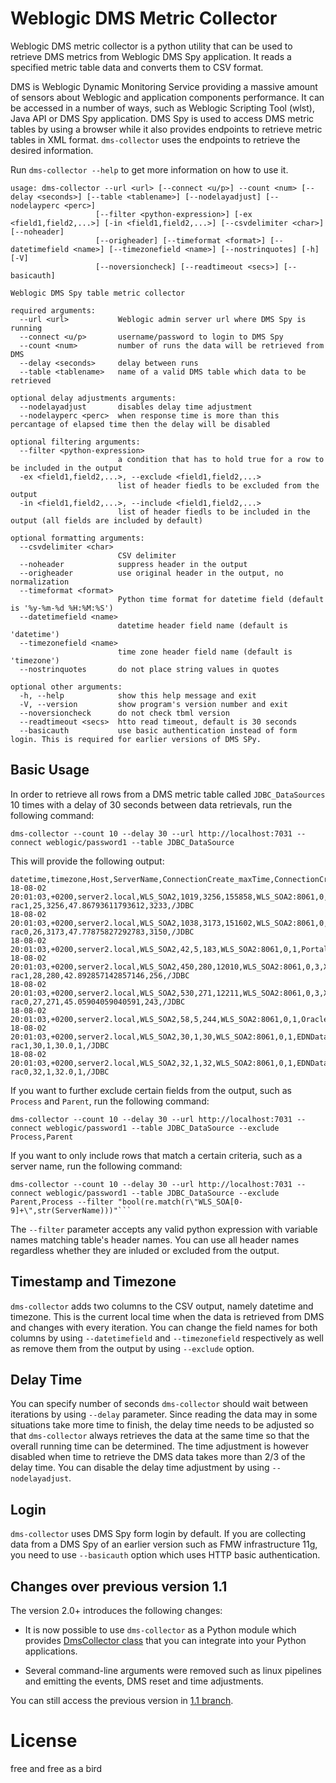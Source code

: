 # Weblogic DMS Metric Collector

Weblogic DMS metric collector is a python utility that can be used to retrieve DMS metrics from Weblogic DMS Spy application. 
It reads a specified metric table data and converts them to CSV format. 

DMS is Weblogic Dynamic Monitoring Service providing a massive amount of sensors about Weblogic and application components performance.
It can be accessed in a number of ways, such as Weblogic Scripting Tool (wlst), Java API or DMS Spy application. DMS Spy is used to access DMS metric tables by using a browser while it also provides endpoints to retrieve metric tables in XML format. ```dms-collector``` uses the endpoints to retrieve the desired information.

Run ```dms-collector --help``` to get more information on how to use it. 

```
usage: dms-collector --url <url> [--connect <u/p>] --count <num> [--delay <seconds>] [--table <tablename>] [--nodelayadjust] [--nodelayperc <perc>]
                   [--filter <python-expression>] [-ex <field1,field2,...>] [-in <field1,field2,...>] [--csvdelimiter <char>] [--noheader]
                   [--origheader] [--timeformat <format>] [--datetimefield <name>] [--timezonefield <name>] [--nostrinquotes] [-h] [-V]
                   [--noversioncheck] [--readtimeout <secs>] [--basicauth]

Weblogic DMS Spy table metric collector

required arguments:
  --url <url>           Weblogic admin server url where DMS Spy is running
  --connect <u/p>       username/password to login to DMS Spy
  --count <num>         number of runs the data will be retrieved from DMS
  --delay <seconds>     delay between runs
  --table <tablename>   name of a valid DMS table which data to be retrieved

optional delay adjustments arguments:
  --nodelayadjust       disables delay time adjustment
  --nodelayperc <perc>  when response time is more than this percantage of elapsed time then the delay will be disabled

optional filtering arguments:
  --filter <python-expression>
                        a condition that has to hold true for a row to be included in the output
  -ex <field1,field2,...>, --exclude <field1,field2,...>
                        list of header fiedls to be excluded from the output
  -in <field1,field2,...>, --include <field1,field2,...>
                        list of header fiedls to be included in the output (all fields are included by default)

optional formatting arguments:
  --csvdelimiter <char>
                        CSV delimiter
  --noheader            suppress header in the output
  --origheader          use original header in the output, no normalization
  --timeformat <format>
                        Python time format for datetime field (default is '%y-%m-%d %H:%M:%S')
  --datetimefield <name>
                        datetime header field name (default is 'datetime')
  --timezonefield <name>
                        time zone header field name (default is 'timezone')
  --nostrinquotes       do not place string values in quotes

optional other arguments:
  -h, --help            show this help message and exit
  -V, --version         show program's version number and exit
  --noversioncheck      do not check tbml version
  --readtimeout <secs>  htto read timeout, default is 30 seconds
  --basicauth           use basic authentication instead of form login. This is required for earlier versions of DMS SPy.
```

## Basic Usage

In order to retrieve all rows from a DMS metric table called ```JDBC_DataSources``` 10 times with a delay of 30 seconds between data retrievals, run the following command:

```
dms-collector --count 10 --delay 30 --url http://localhost:7031 --connect weblogic/password1 --table JDBC_DataSource
```
This will provide the following output:

```
datetime,timezone,Host,ServerName,ConnectionCreate_maxTime,ConnectionCreate_completed,ConnectionCreate_time,Process,ConnectionCreate_active,ConnectionCreate_maxActive,Name,ConnectionCreate_minTime,ConnectionOpenCount_count,ConnectionCreate_avg,ConnectionCloseCount_count,Parent
18-08-02 20:01:03,+0200,server2.local,WLS_SOA2,1019,3256,155858,WLS_SOA2:8061,0,4,SOADataSource-rac1,25,3256,47.86793611793612,3233,/JDBC
18-08-02 20:01:03,+0200,server2.local,WLS_SOA2,1038,3173,151602,WLS_SOA2:8061,0,5,SOADataSource-rac0,26,3173,47.77875827292783,3150,/JDBC
18-08-02 20:01:03,+0200,server2.local,WLS_SOA2,42,5,183,WLS_SOA2:8061,0,1,PortalEventSyncAQ1DS,33,5,36.6,0,/JDBC
18-08-02 20:01:03,+0200,server2.local,WLS_SOA2,450,280,12010,WLS_SOA2:8061,0,3,XrefDataSource-rac1,28,280,42.892857142857146,256,/JDBC
18-08-02 20:01:03,+0200,server2.local,WLS_SOA2,530,271,12211,WLS_SOA2:8061,0,3,XrefDataSource-rac0,27,271,45.05904059040591,243,/JDBC
18-08-02 20:01:03,+0200,server2.local,WLS_SOA2,58,5,244,WLS_SOA2:8061,0,1,OraclePIMDataSourceDS,40,5,48.8,0,/JDBC
18-08-02 20:01:03,+0200,server2.local,WLS_SOA2,30,1,30,WLS_SOA2:8061,0,1,EDNDataSource-rac1,30,1,30.0,1,/JDBC
18-08-02 20:01:03,+0200,server2.local,WLS_SOA2,32,1,32,WLS_SOA2:8061,0,1,EDNDataSource-rac0,32,1,32.0,1,/JDBC
```
 
If you want to further exclude certain fields from the output, such as ```Process``` and ```Parent```, run the following command:

```
dms-collector --count 10 --delay 30 --url http://localhost:7031 --connect weblogic/password1 --table JDBC_DataSource --exclude Process,Parent
```

If you want to only include rows that match a certain criteria, such as a server name, run the following command:

```
dms-collector --count 10 --delay 30 --url http://localhost:7031 --connect weblogic/password1 --table JDBC_DataSource --exclude Parent,Process --filter "bool(re.match(r\"WLS_SOA[0-9]+\",str(ServerName)))"```
```
The `--filter` parameter accepts any valid python expression with variable names matching table's header names. You can use all header names regardless whether they are inluded or excluded from the output.   

## Timestamp and Timezone

`dms-collector` adds two columns to the CSV output, namely datetime and timezone. This is the current local time when the data is retrieved from DMS and changes with every iteration. You can change the field names for both columns by using `--datetimefield` and `--timezonefield` respectively as well as remove them from the output by using `--exclude` option.    

## Delay Time

You can specify number of seconds `dms-collector` should wait between iterations by using `--delay` parameter. Since reading the data may in some situations take more time to finish, the delay time needs to be adjusted so that `dms-collector` always retrieves the data at the same time so that the overall running time can be determined. The time adjustment is however disabled when time to retrieve the DMS data takes more than 2/3 of the delay time. You can disable the delay time adjustment by using `--nodelayadjust`.

## Login
 
`dms-collector` uses DMS Spy form login by default. If you are collecting data from a DMS Spy of an earlier version such as FMW infrastructure 11g, you need to use `--basicauth` option which uses HTTP basic authentication.
 
## Changes over previous version 1.1

The version 2.0+ introduces the following changes:

*  It is now possible to use `dms-collector` as a Python module which provides [DmsCollector class](https://github.com/tomvit/dms-collector/blob/v2.0/dms_collector/dms.py) that you can integrate into your Python applications. 

* Several command-line arguments were removed such as linux pipelines and emitting the events, DMS reset and time adjustments.  

You can still access the previous version in [1.1 branch](https://github.com/tomvit/dms-collector/tree/v1.1).
 
# License

free and free as a bird
